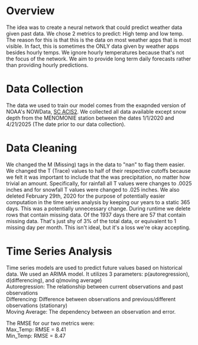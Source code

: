 # Overview
The idea was to create a neural network that could predict weather data given past data. We chose 2 metrics to predict: High temp and low temp. The reason for this is that this is the data on most weather apps that is most visible. In fact, this is sometimes the ONLY data given by weather apps besides hourly temps. We ignore hourly temperatures because that's not the focus of the network. We aim to provide long term daily forecasts rather than providing hourly predictions.
# Data Collection
The data we used to train our model comes from the exapnded version of NOAA's NOWData, [SC ACIS2](https://scacis.rcc-acis.org/
). We collected all data available except snow depth from the MENOMONIE station between the dates 1/1/2020 and 4/21/2025 (The date prior to our data collection).
# Data Cleaning
We changed the M (Missing) tags in the data to "nan" to flag them easier. We changed the T (Trace) values to half of their respective cutoffs because we felt it was important to include that the was precipitation, no matter how trivial an amount. Specifically, for rainfall all T values were changes to .0025 inches and for snowfall T values were changed to .025 inches. We also deleted February 29th, 2020 for the purpose of potentially easier computation in the time series analysis by keeping our years to a static 365 days. This was a potentially unnecessary change. During runtime we delete rows that contain missing data. Of the 1937 days there are 57 that contain missing data. That's just shy of 3% of the total data, or equivalent to 1 missing day per month. This isn't ideal, but it's a loss we're okay accepting.
# Time Series Analysis
Time series models are used to predict future values based on historical data​. We used an ARIMA model​. It utilizes 3 parameters: p(autoregression), d(differencing), and q(moving average)​  
Autoregression: The relationship between current observations and past observations​  
Differencing: Difference between observations and previous/different observations (stationary)​  
Moving Average: The dependency between an observation and error.  
  
The RMSE for our two metrics were:  
Max_Temp: RMSE = 8.41  
Min_Temp: RMSE = 8.47

